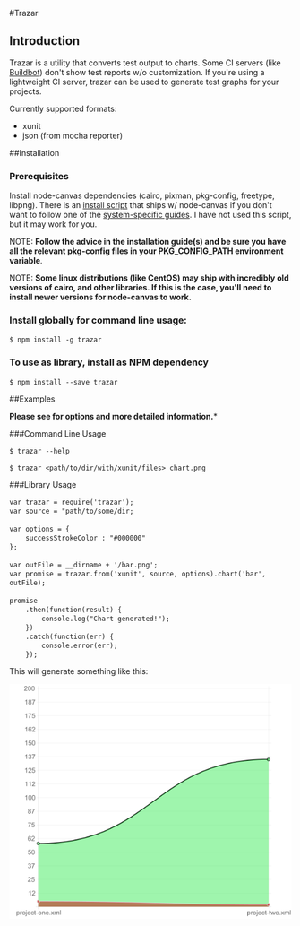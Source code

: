 #Trazar

## Introduction
Trazar is a utility that converts test output to charts. Some CI servers (like [Buildbot](http://buildbot.net/)) don't
show test reports w/o customization.
If you're using a lightweight CI server, trazar can be used to generate test graphs for your projects.

Currently supported formats:

* xunit
* json (from mocha reporter)

##Installation

### Prerequisites

Install node-canvas dependencies (cairo, pixman, pkg-config, freetype, libpng).
There is an [install script](https://github.com/LearnBoost/node-canvas/blob/master/install) that
ships w/ node-canvas if you don't want to follow one of the [system-specific guides](https://github.com/LearnBoost/node-canvas/wiki/_pages).
I have not used this script, but it may work for you.

NOTE: **Follow the advice in the installation guide(s) and be sure
you have all the relevant pkg-config files in your PKG_CONFIG_PATH environment variable**.

NOTE: **Some linux distributions (like CentOS) may ship with incredibly old versions of cairo, and other libraries. If this is the case, you'll need
to install newer versions for node-canvas to work.**

### Install globally for command line usage:

```
$ npm install -g trazar
```

### To use as library, install as NPM dependency

```
$ npm install --save trazar
```

##Examples

**Please see [](api.md) for options and more detailed information.***

###Command Line Usage

```
$ trazar --help
```
```
$ trazar <path/to/dir/with/xunit/files> chart.png
```

###Library Usage

```
var trazar = require('trazar');
var source = "path/to/some/dir;

var options = {
    successStrokeColor : "#000000"
};

var outFile = __dirname + '/bar.png';
var promise = trazar.from('xunit', source, options).chart('bar', outFile);

promise
    .then(function(result) {
        console.log("Chart generated!");
    })
    .catch(function(err) {
        console.error(err);
    });

```

This will generate something like this:

![](examples/out/hello-world-line.png?raw=true)


